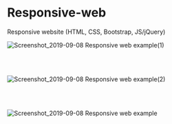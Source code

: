 # Responsive-web
Responsive website (HTML, CSS, Bootstrap, JS/jQuery)

![Screenshot_2019-09-08 Responsive web example(1)](https://user-images.githubusercontent.com/34214903/64487307-04fa6b80-d239-11e9-869b-9f3525fda68b.png)

<br><br>

![Screenshot_2019-09-08 Responsive web example(2)](https://user-images.githubusercontent.com/34214903/64487334-6e7a7a00-d239-11e9-919d-77b94d615015.png)

<br><br>

![Screenshot_2019-09-08 Responsive web example](https://user-images.githubusercontent.com/34214903/64487246-3d4d7a00-d238-11e9-93da-2b9a515fdd1f.png)
